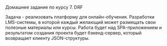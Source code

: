Домашнее задание по курсу 7. DRF

Задача - реализовать платформу для онлайн-обучения. 
Разработки LMS-системы, в которой каждый желающий может размещать свои полезные материалы или курсы.
Работа будет над SPA-приложением и результатом создания проекта будет бэкенд-сервер, который возвращает клиенту JSON-структуры.
